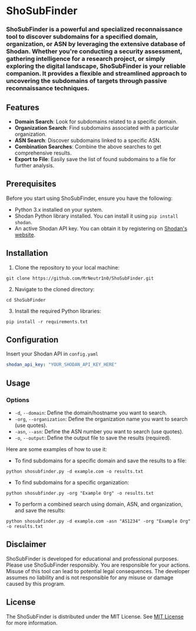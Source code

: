 # ShoSubFinder
### ShoSubFinder is a powerful and specialized reconnaissance tool to discover subdomains for a specified domain, organization, or ASN by leveraging the extensive database of Shodan. Whether you're conducting a security assessment, gathering intelligence for a research project, or simply exploring the digital landscape, ShoSubFinder is your reliable companion. It provides a flexible and streamlined approach to uncovering the subdomains of targets through passive reconnaissance techniques.

## Features
- **Domain Search**: Look for subdomains related to a specific domain.
- **Organization Search**: Find subdomains associated with a particular organization.
- **ASN Search**: Discover subdomains linked to a specific ASN.
- **Combination Searches**: Combine the above searches to get comprehensive results.
- **Export to File**: Easily save the list of found subdomains to a file for further analysis.

## Prerequisites
Before you start using ShoSubFinder, ensure you have the following:
- Python 3.x installed on your system.
- Shodan Python library installed. You can install it using `pip install shodan`.
- An active Shodan API key. You can obtain it by registering on [Shodan's website](https://www.shodan.io/).

## Installation
1. Clone the repository to your local machine:
```
git clone https://github.com/MrNeutr1n0/ShoSubFinder.git
```
2. Navigate to the cloned directory:
```
cd ShoSubFinder
```
3. Install the required Python libraries:
```
pip install -r requirements.txt
```

## Configuration
Insert your Shodan API in `config.yaml`
```yaml
shodan_api_key: "YOUR_SHODAN_API_KEY_HERE"
```

## Usage
### Options

- `-d`, `--domain`: Define the domain/hostname you want to search.
- `-org`, `--organization`: Define the organization name you want to search (use quotes).
- `-asn`, `--asn`: Define the ASN number you want to search (use quotes).
- `-o`, `--output`: Define the output file to save the results (required).

Here are some examples of how to use it:

- To find subdomains for a specific domain and save the results to a file:
```
python shosubfinder.py -d example.com -o results.txt
```
- To find subdomains for a specific organization:
```
python shosubfinder.py -org "Example Org" -o results.txt
```
- To perform a combined search using domain, ASN, and organization, and save the results:
```
python shosubfinder.py -d example.com -asn "AS1234" -org "Example Org" -o results.txt
```

## Disclaimer
ShoSubFinder is developed for educational and professional purposes. Please use ShoSubFinder responsibly. You are responsible for your actions. Misuse of this tool can lead to potential legal consequences. The developer assumes no liability and is not responsible for any misuse or damage caused by this program.


## License
The ShoSubFinder is distributed under the MIT License. See [MIT License](LICENSE) for more information.

